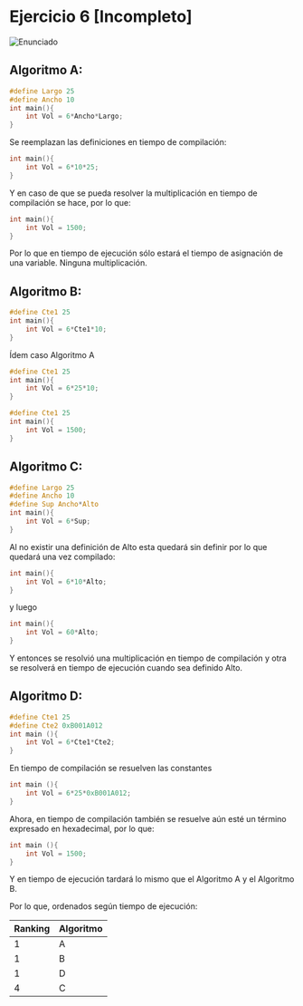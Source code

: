 # Ejercicio 6 [Incompleto]

![Enunciado](https://github.com/Lukas-De-Angelis-Riva/Estructura-Assembly/blob/master/Guia6/Ejercicio06/Enunciado.JPG)


## Algoritmo A:
```C
#define Largo 25
#define Ancho 10
int main(){
	int Vol = 6*Ancho*Largo;
}
```
Se reemplazan las definiciones en tiempo de compilación: 
```C
int main(){
	int Vol = 6*10*25;
}
```
Y en caso de que se pueda resolver la multiplicación en tiempo de compilación se hace, por lo que:
```C
int main(){
	int Vol = 1500;
}
```
Por lo que en tiempo de ejecución sólo estará el tiempo de asignación de una variable. Ninguna multiplicación.




## Algoritmo B:
```C
#define Cte1 25
int main(){
	int Vol = 6*Cte1*10;
}
```
Ídem caso Algoritmo A
```C
#define Cte1 25
int main(){
	int Vol = 6*25*10;
}
```
```C
#define Cte1 25
int main(){
	int Vol = 1500;
}
```




## Algoritmo C:
```C
#define Largo 25
#define Ancho 10
#define Sup Ancho*Alto
int main(){
	int Vol = 6*Sup;
}
```
Al no existir una definición de Alto esta quedará sin definir por lo que quedará una vez compilado:
```C
int main(){
	int Vol = 6*10*Alto;
}
```
y luego
```C
int main(){
	int Vol = 60*Alto;
}
```
Y entonces se resolvió una multiplicación en tiempo de compilación y otra se resolverá en tiempo de ejecución cuando sea definido Alto.




## Algoritmo D:
```C
#define Cte1 25
#define Cte2 0xB001A012
int main (){
	int Vol = 6*Cte1*Cte2;
}
```
En tiempo de compilación se resuelven las constantes
```C
int main (){
	int Vol = 6*25*0xB001A012;
}
```
Ahora, en tiempo de compilación también se resuelve aún esté un término expresado en hexadecimal, por lo que:
```C
int main (){
	int Vol = 1500;
}
```
Y en tiempo de ejecución tardará lo mismo que el Algoritmo A y el Algoritmo B.

Por lo que, ordenados según tiempo de ejecución:

|Ranking| Algoritmo|
|---|---|
|1|A|
|1|B|
|1|D|
|4|C|
